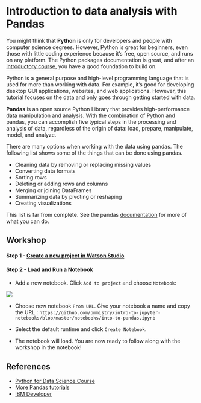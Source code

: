 # Introduction to data analysis with Pandas
You might think that **Python** is only for developers and people with computer science degrees. However, Python is great for beginners, even those with little coding experience because it’s free, open source, and runs on any platform. The Python packages documentation is great, and after an [introductory course](https://cognitiveclass.ai/learn/data-science-with-python), you have a good foundation to build on.

Python is a general purpose and high-level programming language that is used for more than working with data. For example, it’s good for developing desktop GUI applications, websites, and web applications. However, this tutorial focuses on the data and only goes through getting started with data.

**Pandas** is an open source Python Library that provides high-performance data manipulation and analysis. With the combination of Python and pandas, you can accomplish five typical steps in the processing and analysis of data, regardless of the origin of data: load, prepare, manipulate, model, and analyze.

There are many options when working with the data using pandas. The following list shows some of the things that can be done using pandas.

* Cleaning data by removing or replacing missing values
* Converting data formats
* Sorting rows
* Deleting or adding rows and columns
* Merging or joining DataFrames
* Summarizing data by pivoting or reshaping
* Creating visualizations

This list is far from complete. See the pandas [documentation](https://pandas.pydata.org/docs/) for more of what you can do.

## Workshop 

#### Step 1 - [Create a new project in Watson Studio](https://github.com/pmmistry/intro-to-jupyter-notebooks#create-a-new-project)

#### Step 2 - Load and Run a Notebook
-  Add a new notebook. Click `Add to project` and choose `Notebook`:

![](https://github.com/IBMDeveloperUK/pandas-workshop/blob/master/images/addnotebook.png)

- Choose new notebook `From URL`. Give your notebook a name and copy the URL : `https://github.com/pmmistry/intro-to-jupyter-notebooks/blob/master/notebooks/into-to-pandas.ipynb`

- Select the default runtime and click `Create Notebook`. 
-  The notebook will load. 
You are now ready to follow along with the workshop in the notebook!

## References
*  [Python for Data Science Course](https://cognitiveclass.ai/courses/python-for-data-science) 
*  [More Pandas tutorials](https://developer.ibm.com/technologies/analytics/tutorials/data-analysis-in-python-using-pandas)
*  [IBM Developer](https://developer.ibm.com)
